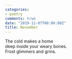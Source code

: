 ```yaml
---
categories:
- poetry
comments: true
date: "2019-11-07T00:00:00Z"
title: November
---
```

  
The cold makes a home  
deep inside your weary bones.  
Frost glimmers and grins.  
